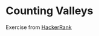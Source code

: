# Counting Valleys

Exercise from [HackerRank](https://www.hackerrank.com/challenges/three-month-preparation-kit-counting-valleys/problem)